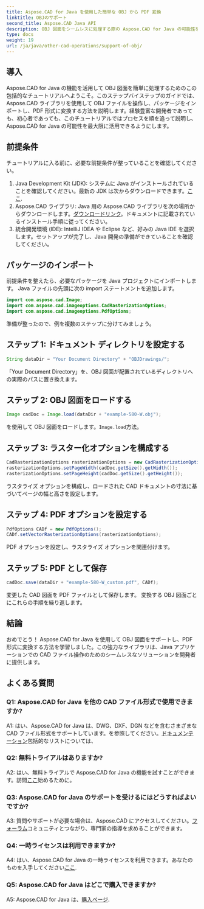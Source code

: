 ```yaml
---
title: Aspose.CAD for Java を使用した簡単な OBJ から PDF 変換
linktitle: OBJのサポート
second_title: Aspose.CAD Java API
description: OBJ 図面をシームレスに処理する際の Aspose.CAD for Java の可能性を探ってください。ステップバイステップのガイドに従って、PDF に簡単に変換できます。
type: docs
weight: 19
url: /ja/java/other-cad-operations/support-of-obj/
---
```

## 導入

Aspose.CAD for Java の機能を活用して OBJ 図面を簡単に処理するためのこの包括的なチュートリアルへようこそ。このステップバイステップのガイドでは、Aspose.CAD ライブラリを使用して OBJ ファイルを操作し、パッケージをインポートし、PDF 形式に変換する方法を説明します。経験豊富な開発者であっても、初心者であっても、このチュートリアルではプロセスを順を追って説明し、Aspose.CAD for Java の可能性を最大限に活用できるようにします。

## 前提条件

チュートリアルに入る前に、必要な前提条件が整っていることを確認してください。
1. Java Development Kit (JDK): システムに Java がインストールされていることを確認してください。最新の JDK は次からダウンロードできます。[ここ](https://www.oracle.com/java/technologies/javase-downloads.html).
2.  Aspose.CAD ライブラリ: Java 用の Aspose.CAD ライブラリを次の場所からダウンロードします。[ダウンロードリンク](https://releases.aspose.com/cad/java/)。ドキュメントに記載されているインストール手順に従ってください。
3. 統合開発環境 (IDE): IntelliJ IDEA や Eclipse など、好みの Java IDE を選択します。セットアップが完了し、Java 開発の準備ができていることを確認してください。

## パッケージのインポート

前提条件を整えたら、必要なパッケージを Java プロジェクトにインポートします。 Java ファイルの先頭に次の import ステートメントを追加します。

```java
import com.aspose.cad.Image;
import com.aspose.cad.imageoptions.CadRasterizationOptions;
import com.aspose.cad.imageoptions.PdfOptions;
```

準備が整ったので、例を複数のステップに分けてみましょう。

## ステップ 1: ドキュメント ディレクトリを設定する

```java
String dataDir = "Your Document Directory" + "OBJDrawings/";
```

「Your Document Directory」を、OBJ 図面が配置されているディレクトリへの実際のパスに置き換えます。

## ステップ 2: OBJ 図面をロードする

```java
Image cadDoc = Image.load(dataDir + "example-580-W.obj");
```

を使用して OBJ 図面をロードします。`Image.load`方法。

## ステップ 3: ラスター化オプションを構成する

```java
CadRasterizationOptions rasterizationOptions = new CadRasterizationOptions();
rasterizationOptions.setPageWidth(cadDoc.getSize().getWidth());
rasterizationOptions.setPageHeight(cadDoc.getSize().getHeight());
```

ラスタライズ オプションを構成し、ロードされた CAD ドキュメントの寸法に基づいてページの幅と高さを設定します。

## ステップ 4: PDF オプションを設定する

```java
PdfOptions CADf = new PdfOptions();
CADf.setVectorRasterizationOptions(rasterizationOptions);
```

PDF オプションを設定し、ラスタライズ オプションを関連付けます。

## ステップ 5: PDF として保存

```java
cadDoc.save(dataDir + "example-580-W_custom.pdf", CADf);
```

変更した CAD 図面を PDF ファイルとして保存します。
変換する OBJ 図面ごとにこれらの手順を繰り返します。

## 結論

おめでとう！ Aspose.CAD for Java を使用して OBJ 図面をサポートし、PDF 形式に変換する方法を学習しました。この強力なライブラリは、Java アプリケーションでの CAD ファイル操作のためのシームレスなソリューションを開発者に提供します。

## よくある質問

### Q1: Aspose.CAD for Java を他の CAD ファイル形式で使用できますか?

 A1: はい、Aspose.CAD for Java は、DWG、DXF、DGN などを含むさまざまな CAD ファイル形式をサポートしています。を参照してください。[ドキュメンテーション](https://reference.aspose.com/cad/java/)包括的なリストについては、

### Q2: 無料トライアルはありますか?

A2: はい、無料トライアルで Aspose.CAD for Java の機能を試すことができます。訪問[ここ](https://releases.aspose.com/)始めるために。

### Q3: Aspose.CAD for Java のサポートを受けるにはどうすればよいですか?

 A3: 質問やサポートが必要な場合は、Aspose.CAD にアクセスしてください。[フォーラム](https://forum.aspose.com/c/cad/19)コミュニティとつながり、専門家の指導を求めることができます。

### Q4: 一時ライセンスは利用できますか?

 A4: はい、Aspose.CAD for Java の一時ライセンスを利用できます。あなたのものを入手してください[ここ](https://purchase.aspose.com/temporary-license/).

### Q5: Aspose.CAD for Java はどこで購入できますか?

A5: Aspose.CAD for Java は、[購入ページ](https://purchase.aspose.com/buy).